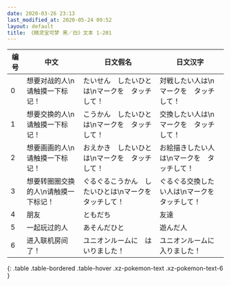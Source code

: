 ```yaml
---
date: 2020-03-26 23:13
last_modified_at: 2020-05-24 09:52
layout: default
title: 《精灵宝可梦 黑／白》文本 1-201
---
```

| 编号 | 中文 | 日文假名 | 日文汉字 |
| ---- | ---- | ---- | --- |
| 0 | 想要对战的人\n请触摸一下标记！ | たいせん　したいひとは\nマークを　タッチして！ | 対戦したい人は\nマークを　タッチして！ |
| 1 | 想要交换的人\n请触摸一下标记！ | こうかん　したいひとは\nマークを　タッチして！ | 交換したい人は\nマークを　タッチして！ |
| 2 | 想要画画的人\n请触摸一下标记！ | おえかき　したいひとは\nマークを　タッチして！ | お絵描きしたい人は\nマークを　タッチして！ |
| 3 | 想要转圈圈交换的人\n请触摸一下标记！ | ぐるぐるこうかん　したいひとは\nマークを　タッチして！ | ぐるぐる交換したい人は\nマークを　タッチして！ |
| 4 | 朋友 | ともだち | 友達 |
| 5 | 一起玩过的人 | あそんだひと | 遊んだ人 |
| 6 | 进入联机房间了！ | ユニオンルームに　はいりました！ | ユニオンルームに　入りました！ |
{: .table .table-bordered .table-hover .xz-pokemon-text .xz-pokemon-text-6 }